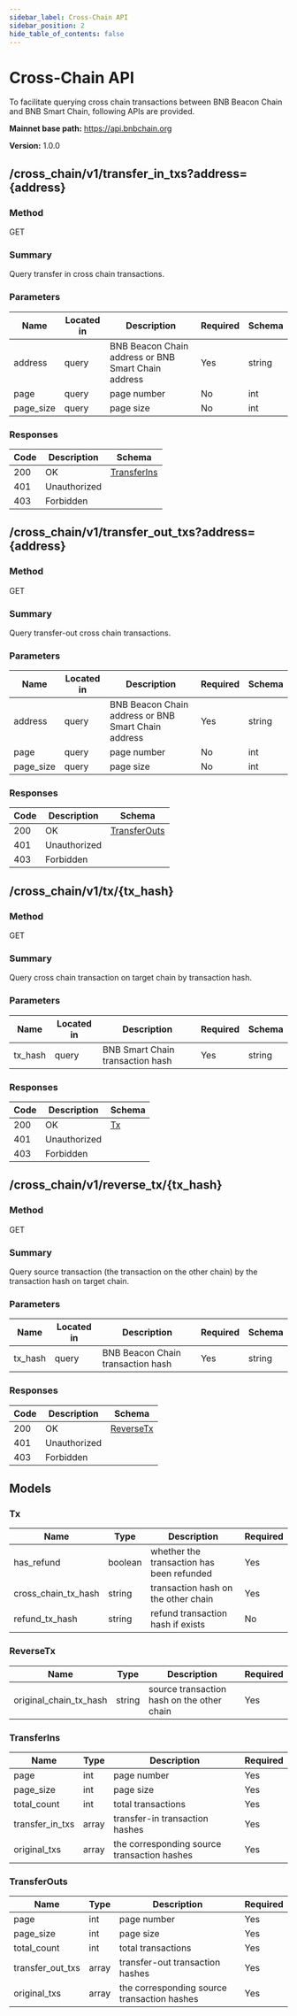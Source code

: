 ```yaml
---
sidebar_label: Cross-Chain API
sidebar_position: 2
hide_table_of_contents: false
---
```

# Cross-Chain API

To facilitate querying cross chain transactions between BNB Beacon Chain and BNB Smart Chain, following APIs are provided.

**Mainnet base path:** <https://api.bnbchain.org>

**Version:** 1.0.0


## /cross_chain/v1/transfer_in_txs?address={address}
### Method
GET

### Summary
Query transfer in cross chain transactions.

### Parameters

| Name      | Located in | Description                                         | Required | Schema |
|-----------|------------|-----------------------------------------------------|----------|--------|
| address   | query      | BNB Beacon Chain address or BNB Smart Chain address | Yes      | string |
| page      | query      | page number                                         | No       | int    |
| page_size | query      | page size                                           | No       | int    |

### Responses

| Code | Description  | Schema                      |
|------|--------------|-----------------------------|
| 200  | OK           | [TransferIns](#TransferIns) |
| 401  | Unauthorized |                             |
| 403  | Forbidden    |                             |


## /cross_chain/v1/transfer_out_txs?address={address}
### Method
GET

### Summary
Query transfer-out cross chain transactions.

### Parameters

| Name      | Located in | Description                                         | Required | Schema |
|-----------|------------|-----------------------------------------------------|----------|--------|
| address   | query      | BNB Beacon Chain address or BNB Smart Chain address | Yes      | string |
| page      | query      | page number                                         | No       | int    |
| page_size | query      | page size                                           | No       | int    |

### Responses

| Code | Description  | Schema                        |
|------|--------------|-------------------------------|
| 200  | OK           | [TransferOuts](#TransferOuts) |
| 401  | Unauthorized |                               |
| 403  | Forbidden    |                               |


## /cross_chain/v1/tx/{tx_hash}
### Method
GET

### Summary
Query cross chain transaction on target chain by transaction hash.

### Parameters

| Name    | Located in | Description                      | Required | Schema |
|---------|------------|----------------------------------|----------|--------|
| tx_hash | query      | BNB Smart Chain transaction hash | Yes      | string |

### Responses

| Code | Description  | Schema    |
|------|--------------|-----------|
| 200  | OK           | [Tx](#Tx) |
| 401  | Unauthorized |           |
| 403  | Forbidden    |           |


## /cross_chain/v1/reverse_tx/{tx_hash}
### Method
GET

### Summary
Query source transaction (the transaction on the other chain) by the transaction hash on target chain.

### Parameters

| Name    | Located in | Description                       | Required | Schema |
|---------|------------|-----------------------------------|----------|--------|
| tx_hash | query      | BNB Beacon Chain transaction hash | Yes      | string |

### Responses

| Code | Description  | Schema                  |
|------|--------------|-------------------------|
| 200  | OK           | [ReverseTx](#ReverseTx) |
| 401  | Unauthorized |                         |
| 403  | Forbidden    |                         |

## Models

### Tx

| Name                | Type    | Description                               | Required |
|---------------------|---------|-------------------------------------------|----------|
| has_refund          | boolean | whether the transaction has been refunded | Yes      |
| cross_chain_tx_hash | string  | transaction hash on the other chain       | Yes      |
| refund_tx_hash      | string  | refund transaction hash if exists         | No       |

### ReverseTx

| Name                   | Type   | Description                                | Required |
|------------------------|--------|--------------------------------------------|----------|
| original_chain_tx_hash | string | source transaction hash on the other chain | Yes      |

### TransferIns

| Name            | Type  | Description                                 | Required |
|-----------------|-------|---------------------------------------------|----------|
| page            | int   | page number                                 | Yes      |
| page_size       | int   | page size                                   | Yes      |
| total_count     | int   | total transactions                          | Yes      |
| transfer_in_txs | array | transfer-in transaction hashes              | Yes      |
| original_txs    | array | the corresponding source transaction hashes | Yes      |

### TransferOuts

| Name             | Type  | Description                                 | Required |
|------------------|-------|---------------------------------------------|----------|
| page             | int   | page number                                 | Yes      |
| page_size        | int   | page size                                   | Yes      |
| total_count      | int   | total transactions                          | Yes      |
| transfer_out_txs | array | transfer-out transaction hashes             | Yes      |
| original_txs     | array | the corresponding source transaction hashes | Yes      |
